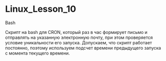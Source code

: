 # Linux_Lesson_10
Bash

Скрипт на bash для CRON, который раз в час формирует письмо и отправлять на указанную электронную почту, при этом проверяется условие уникальности его запуска.
Допускаем, что скрипт работает постоянно, поэтому используем подсчет времени предыдущего запуска с момента текущего времени.
